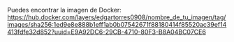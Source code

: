 Puedes encontrar la imagen de Docker: https://hub.docker.com/layers/edgartorres0908/nombre_de_tu_imagen/tag/images/sha256:1ed9e8e888b1eff1ab0b07542671f88180414f85520ac39ef14413fdfe32d852?uuid=E9A92DC6-29CB-4710-80F3-B8A04BC07CE6